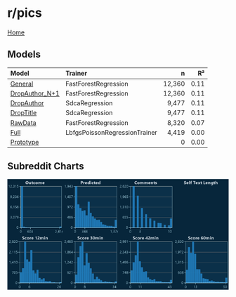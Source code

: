 # r/pics

[Home](../index.md)

## Models

|Model|Trainer|n|R²|
|:---|:---|---:|---:|
|[General](models/hunch_pics_General.md)|FastForestRegression|12,360|0.11|
|[DropAuthor_N+1](models/hunch_pics_DropAuthor_N+1.md)|FastForestRegression|12,360|0.11|
|[DropAuthor](models/hunch_pics_DropAuthor.md)|SdcaRegression|9,477|0.11|
|[DropTitle](models/hunch_pics_DropTitle.md)|SdcaRegression|9,477|0.11|
|[RawData](models/hunch_pics_RawData.md)|FastForestRegression|8,320|0.07|
|[Full](models/hunch_pics_Full.md)|LbfgsPoissonRegressionTrainer|4,419|0.00|
|[Prototype](models/hunch_pics_Prototype.md)||0|0.00|

## Subreddit Charts

![r/pics Distributions](../images/hunch_pics_Distributions.png "r/pics Distributions")

